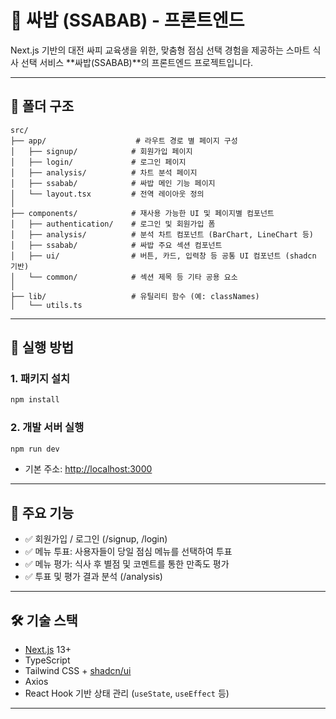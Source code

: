 # 🥗 싸밥 (SSABAB) - 프론트엔드

Next.js 기반의 대전 싸피 교육생을 위한, 맞춤형 점심 선택 경험을 제공하는 스마트 식사 선택 서비스 **싸밥(SSABAB)**의 프론트엔드 프로젝트입니다.

---

## 📁 폴더 구조

```
src/
├── app/                    # 라우트 경로 별 페이지 구성
│   ├── signup/            # 회원가입 페이지
│   ├── login/             # 로그인 페이지
│   ├── analysis/          # 차트 분석 페이지
│   ├── ssabab/            # 싸밥 메인 기능 페이지
│   └── layout.tsx         # 전역 레이아웃 정의
│
├── components/            # 재사용 가능한 UI 및 페이지별 컴포넌트
│   ├── authentication/    # 로그인 및 회원가입 폼
│   ├── analysis/          # 분석 차트 컴포넌트 (BarChart, LineChart 등)
│   ├── ssabab/            # 싸밥 주요 섹션 컴포넌트
│   ├── ui/                # 버튼, 카드, 입력창 등 공통 UI 컴포넌트 (shadcn 기반)
│   └── common/            # 섹션 제목 등 기타 공용 요소
│
├── lib/                   # 유틸리티 함수 (예: classNames)
│   └── utils.ts
````

---

## 🚀 실행 방법

### 1. 패키지 설치

```bash
npm install
````

### 2. 개발 서버 실행

```bash
npm run dev
```

* 기본 주소: [http://localhost:3000](http://localhost:3000)

---

## 🧪 주요 기능

* ✅ 회원가입 / 로그인 (/signup, /login)
* ✅ 메뉴 투표: 사용자들이 당일 점심 메뉴를 선택하여 투표
* ✅ 메뉴 평가: 식사 후 별점 및 코멘트를 통한 만족도 평가
* ✅ 투표 및 평가 결과 분석 (/analysis)

---

## 🛠 기술 스택

* [Next.js](https://nextjs.org/) 13+
* TypeScript
* Tailwind CSS + [shadcn/ui](https://ui.shadcn.com/)
* Axios
* React Hook 기반 상태 관리 (`useState`, `useEffect` 등)

---
